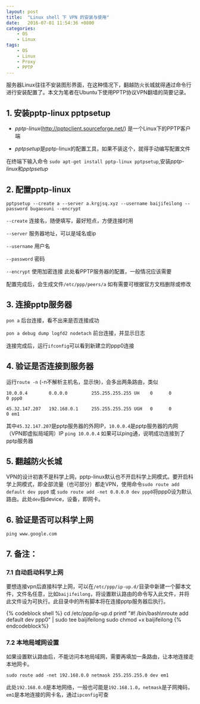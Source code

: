 ```yaml
---
layout: post
title:  "Linux shell 下 VPN 的安装与使用"
date:   2016-07-01 11:54:36 +0800
categories:
    - OS
    - Linux
tags:
    - OS
    - Linux
    - Proxy
    - PPTP
---
```


服务器Linux往往不安装图形界面，在这种情况下，翻越防火长城就得通过命令行进行安装配置了。本文为笔者在Ubuntu下使用PPTP协议VPN翻墙的简要记录。

<!-- more -->

## 1. 安装pptp-linux pptpsetup

- *pptp-linux*(http://pptpclient.sourceforge.net/) 是一个Linux下的PPTP客户端

- *pptpsetup*是pptp-linux的配置工具，如果不装这个，就得手动编写配置文件

在终端下输入命令 `sudo apt-get install pptp-linux pptpsetup`,安装*pptp-linux*和*pptpsetup*

## 2. 配置pptp-linux

`pptpsetup --create a --server a.krgjsq.xyz --username baijifeilong --password bugaosuni --encrypt`

`--create` 连接名，随便填写，最好短点，方便连接时用

`--server` 服务器地址，可以是域名或ip

`--username` 用户名

`--password` 密码

`--encrypt` 使用加密连接 此处看PPTP服务器的配置，一般情况应该需要

配置完成后，会生成文件`/etc/ppp/peers/a` 如有需要可根据官方文档删除或修改

## 3. 连接pptp服务器

`pon a` 后台连接，看不出来是否连接成功

`pon a debug dump logfd2 nodetach` 前台连接，并显示日志

连接完成后，运行`ifconfig`可以看到新建立的ppp0连接

## 4. 验证是否连接到服务器

运行`route -n` (-n不解析主机名，显示快)，会多出两条路由，类似

`10.0.0.4        0.0.0.0         255.255.255.255 UH    0      0        0 ppp0`

`45.32.147.207   192.168.0.1     255.255.255.255 UGH   0      0        0 em1`

其中`45.32.147.207`是pptp服务器的外网IP，`10.0.0.4`是pptp服务器的内网（VPN即虚拟局域网）IP
`ping 10.0.0.4` 如果可以ping通，说明成功连接到了pptp服务器

## 5. 翻越防火长城

VPN的设计初衷不是科学上网，pptp-linux默认也不开启科学上网模式。要开启科学上网模式，即全部流量（也可部分）都走VPN，使用命令`sudo route add default dev ppp0` 或 `sudo route add -net 0.0.0.0 dev ppp0`将ppp0设为默认路由。此处`dev`指device，设备，即网卡。

## 6. 验证是否可以科学上网

`ping www.google.com`

## 7. 备注：

### 7.1 自动启动科学上网

要想连接vpn后直接科学上网，可以在`/etc/ppp/ip-up.d/`目录中新建一个脚本文件，文件名任意，比如`baijifeilong`，将设置默认路由的命令写入此文件，并将此文件设为可执行。此目录中的所有脚本将在连接pptp服务器后执行。

{% codeblock shell %}
cd /etc/ppp/ip-up.d
printf "#! /bin/bash\nroute add default dev ppp0" | sudo tee baijifeilong
sudo chmod +x baijifeilong
{% endcodeblock%}

### 7.2 本地局域网设置

如果设置默认路由后，不能访问本地局域网，需要再填加一条路由，让本地连接走本地网卡。

`sudo route add -net 192.168.0.0 netmask 255.255.255.0 dev em1`

此处`192.168.0.0`是本地网络，一般也可能是`192.168.1.0`，`netmask`是子网掩码，`em1`是本地连接的网卡名，通过`ipconfig`可查
